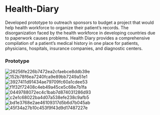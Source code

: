 # Health-Diary
Developed prototype to outreach sponsors to budget a project that would help health workforce to organize their patient’s records. The disorganization faced by the health workforce in developing countries due to paperwork causes problems. 
Health Diary provides a comprehensive compilation of a patient’s medical history in one place for patients, physicians, hospitals, insurance companies, and diagnostic centers.
### Prototype
![26256fe226b7472ea2cfaebce8ddb39e](https://user-images.githubusercontent.com/83423205/220485039-ba7fd3b3-4922-4622-84c4-c8c6ae4289c6.png)
![152b78f6ea7240fca9e89bb7249a51e1](https://user-images.githubusercontent.com/83423205/220484499-673da705-b050-4fca-b8e7-36391cc346ec.png)
![3927411d91434ae79709fc60a1cdee53](https://user-images.githubusercontent.com/83423205/220484607-60de3f51-baf3-4362-8dfb-0867cbb923dd.png)
![f1f32f72408c4eb49a45ce5c68e7b1fa](https://user-images.githubusercontent.com/83423205/220485145-57b2fc1a-420f-4bc6-904d-6476cc6ebaf4.png)
![0449788072ec4c1bab7d874031286d93](https://user-images.githubusercontent.com/83423205/220485165-f1f825b0-1ddc-40bd-b906-b78e53eaca46.png)
![c2e1c68022ba4d07a538efe238c9afb5](https://user-images.githubusercontent.com/83423205/220485173-b0357001-546a-48fe-bd1e-bdd25a03efe2.png)
![bd1e3768e2ae46109317d5b6d7b045ab](https://user-images.githubusercontent.com/83423205/220485185-fb9e8078-f156-4a26-9b31-4432ba39aa17.png)
![45f34a27b10c453f9f43d9d17487227e](https://user-images.githubusercontent.com/83423205/220485197-536b40b2-2b06-4100-ab27-23481842bdd6.png)
